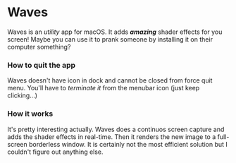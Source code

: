 # Waves

Waves is an _utility_ app for macOS. It adds _**amazing**_ shader effects for you screen!
Maybe you can use it to prank someone by installing it on their computer something?

### How to quit the app

Waves doesn't have icon in dock and cannot be closed from force quit menu. You'll have to _terminate it_ from the menubar icon (just keep clicking...)

### How it works

It's pretty interesting actually.
Waves does a continuos screen capture and adds the shader effects in real-time.
Then it renders the new image to a full-screen borderless window.
It is certainly not the most efficient solution but I couldn't figure out anything else.
